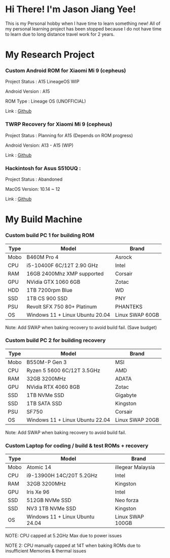 # Hi There! I'm Jason Jiang Yee!

This is my Personal hobby when I have time to learn something new! All of my personal learning project has been stopped because I do not have time to learn due to long distance travel work for 2 years. 

# My Research Project

### Custom Android ROM for Xiaomi Mi 9 (cepheus)  
Project Status : A15 LineageOS WIP

Android Version : A15

ROM Type : Lineage OS (UNOFFICIAL)

Link : [Github](https://github.com/JoK3rLeE/aospa_device_xiaomi_cepheus)

### TWRP Recovery for Xiaomi Mi 9 (cepheus)
Project Status : Planning for A15 (Depends on ROM progress)

Android Version: A13 - A15 (WIP)

Link : [Github](https://github.com/JoK3rLeE/android_device_xiaomi_cepheus-twrp)

### Hackintosh for Asus S510UQ : 
Project Status : Abandoned

MacOS Version: 10.14 ~ 12 

Link : [Github](https://github.com/JoK3rLeE/Asus-S510UQ-BQ178T)


# My Build Machine 

### Custom build PC 1 for building ROM 

Type | Model | Brand 
------------ | ------------- | ------------- | 
| Mobo | B460M Pro 4 | Asrock 
| CPU | i5-10400F 6C/12T 2.90 GHz | Intel
| RAM | 16GB 2400Mhz XMP supported | Corsair
| GPU | NVidia GTX 1060 6GB | Zotac
| HDD | 1TB 7200rpm Blue | WD 
| SSD | 1TB CS 900 SSD | PNY 
| PSU | Revolt SFX 750 80+ Platinum | PHANTEKS
| OS | Windows 11 + Linux Ubuntu 20.04 | Linux SWAP 60GB 

Note: Add SWAP when baking recovery to avoid build fail. (Save budget)

### Custom build PC 2 for building recovery

Type | Model | Brand 
------------ | ------------- | ------------- | 
| Mobo | B550M-P Gen 3 | MSI  
| CPU | Ryzen 5 5600 6C/12T 3.5GHz | AMD
| RAM | 32GB 3200MHz | ADATA
| GPU | NVidia RTX 4060 8GB | Zotac
| SSD | 1TB NVMe SSD | Gigabyte 
| SSD | 1TB SATA SSD | Kingston 
| PSU | SF750 | Corsair
| OS | Windows 11 + Linux Ubuntu 22.04 | Linux SWAP 20GB 

Note: Add SWAP when baking recovery to avoid build fail.

### Custom Laptop for coding / build & test  ROMs + recovery 
Type | Model | Brand 
------------ | ------------- | ------------- | 
| Mobo | Atomic 14 | illegear Malaysia 
| CPU | i9-13900H 14C/20T 5.2GHz | Intel  
| RAM | 32GB 3200MHz | Kingston
| GPU | Iris Xe 96 | Intel
| SSD | 512GB NVMe SSD | Neo forza
| SSD | NV3 1TB NVMe SSD | Kingston
| OS | Windows 11 + Linux Ubuntu 24.04 | Linux SWAP 100GB

NOTE: CPU capped at 5.2GHz Max due to power issues

NOTE 2: CPU manually capped at 14T when baking ROMs due to insufficient Memories & thermal issues 
